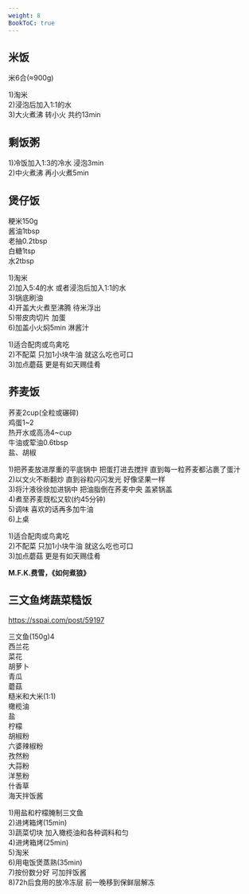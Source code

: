 ```yaml
---
weight: 8
BookToC: true
---
```


## 米饭

米6合(≈900g)

1)淘米  
2)浸泡后加入1:1的水  
3)大火煮沸 转小火 共约13min

## 剩饭粥

1)冷饭加入1:3的冷水 浸泡3min  
2)中火煮沸 再小火煮5min

## 煲仔饭

粳米150g  
酱油1tbsp  
老抽0.2tbsp  
白糖1tsp  
水2tbsp

1)淘米  
2)加入5:4的水 或者浸泡后加入1:1的水  
3)锅底刷油  
4)开盖大火煮至沸腾 待米浮出  
5)带皮肉切片 加蛋  
6)加盖小火焖5min 淋酱汁

1)适合配肉或鸟禽吃  
2)不配菜 只加1小块牛油 就这么吃也可口  
3)加点蘑菇 更是有如天赐佳肴

## 荞麦饭

荞麦2cup(全粒或碾碎)  
鸡蛋1~2  
热开水或高汤4~cup  
牛油或荤油0.6tbsp  
盐、胡椒

1)把荞麦放进厚重的平底锅中 把蛋打进去搅拌 直到每一粒荞麦都沾裹了蛋汁  
2)以文火不断翻炒 直到谷粒闪闪发光 好像坚果一样  
3)将汁液徐徐加进锅中 把油脂倒在荞麦中央 盖紧锅盖  
4)煮至荞麦既松又软(约45分钟)  
5)调味 喜欢的话再多加牛油  
6)上桌

1)适合配肉或鸟禽吃  
2)不配菜 只加1小块牛油 就这么吃也可口  
3)加点蘑菇 更是有如天赐佳肴

**M.F.K.费雪，《如何煮狼》**

## 三文鱼烤蔬菜糙饭

https://sspai.com/post/59197

三文鱼(150g)4  
西兰花  
菜花  
胡萝卜  
青瓜  
蘑菇  
糙米和大米(1:1)  
橄榄油  
盐  
柠檬  
胡椒粉  
六婆辣椒粉  
孜然粉  
大蒜粉  
洋葱粉  
什香草  
海天拌饭酱

1)用盐和柠檬腌制三文鱼  
2)进烤箱烤(15min)  
3)蔬菜切块 加入橄榄油和各种调料和匀  
4)进烤箱烤(25min)  
5)淘米  
6)用电饭煲蒸熟(35min)  
7)按份数分好 可加拌饭酱  
8)72h后食用的放冷冻层 前一晚移到保鲜层解冻